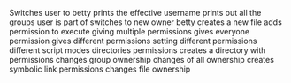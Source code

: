 Switches user to betty
prints the effective username
prints out all the groups user is part of
switches to new owner betty
creates a new file
adds permission to execute
giving multiple permissions
gives everyone permission
gives different permissions
setting different permissions
different script modes
directories permissions
creates a directory with permissions
changes group ownership
changes of all ownership
creates symbolic link permissions
changes file ownership
